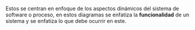Estos se centran en enfoque de los aspectos dinámicos del sistema de software o proceso, en estos diagramas se enfatiza la **funcionalidad** de un sistema y se enfatiza lo que debe ocurrir en este.

